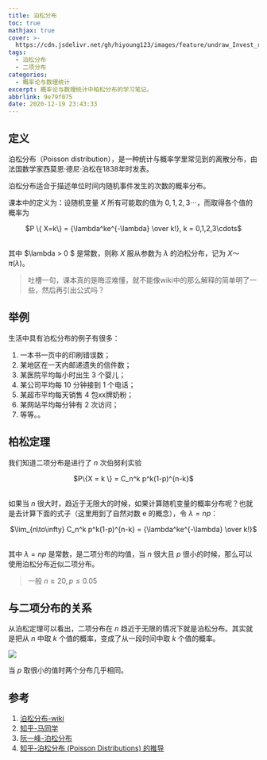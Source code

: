 ```yaml
---
title: 泊松分布
toc: true
mathjax: true
cover: >-
  https://cdn.jsdelivr.net/gh/hiyoung123/images/feature/undraw_Invest_re_8jl5.svg
tags:
  - 泊松分布
  - 二项分布
categories:
  - 概率论与数理统计
excerpt: 概率论与数理统计中柏松分布的学习笔记。
abbrlink: 9e79f075
date: 2020-12-19 23:43:33
---
```


## 定义

泊松分布（Poisson distribution），是一种统计与概率学里常见到的离散分布，由法国数学家西莫恩·德尼·泊松在1838年时发表。

泊松分布适合于描述单位时间内随机事件发生的次数的概率分布。

课本中的定义为：设随机变量 $X$ 所有可能取的值为 $0,1,2,3 \cdots$，而取得各个值的概率为

<center>$P \{ X=k\} = {\lambda^ke^{-\lambda} \over k!}, k = 0,1,2,3\cdots$</center></br>

其中 $\lambda > 0 $ 是常数，则称 $X$ 服从参数为 $\lambda$ 的泊松分布，记为 $X ～\pi(\lambda)$。

> 吐槽一句，课本真的是晦涩难懂，就不能像wiki中的那么解释的简单明了一些，然后再引出公式吗？



## 举例

生活中具有泊松分布的例子有很多：

1. 一本书一页中的印刷错误数；
2. 某地区在一天内邮递遗失的信件数；
3. 某医院平均每小时出生 3 个婴儿；
4. 某公司平均每 10 分钟接到 1 个电话；
5. 某超市平均每天销售 4 包xx牌奶粉；
6. 某网站平均每分钟有 2 次访问；
7. 等等。。



## 柏松定理

我们知道二项分布是进行了 $n$ 次伯努利实验

<center>$P\{X = k \} = C_n^k p^k(1-p)^{n-k}$</center></br>

如果当 $n$ 很大时，趋近于无限大的时候，如果计算随机变量的概率分布呢？也就是去计算下面的式子（这里用到了自然对数 e 的概念），令 $\lambda = np$：

<center>$\lim_{n\to\infty} C_n^k p^k(1-p)^{n-k} = {\lambda^ke^{-\lambda} \over k!}$</center></br>

其中 $\lambda = np$ 是常数，是二项分布的均值，当 $n$ 很大且 $p$ 很小的时候，那么可以使用泊松分布近似二项分布。

> 一般 $n \geq 20, p \leq 0.05$



## 与二项分布的关系

从泊松定理可以看出，二项分布在 $n$ 趋近于无限的情况下就是泊松分布。其实就是把从 $n$ 中取 $k$ 个值的概率，变成了从一段时间中取 $k$ 个值的概率。

![](https://cdn.jsdelivr.net/gh/hiyoung123/images/img/img_poisson_001.jpeg)

当 $p$ 取很小的值时两个分布几乎相同。



## 参考

1. [泊松分布-wiki](https://zh.wikipedia.org/wiki/%E6%B3%8A%E6%9D%BE%E5%88%86%E4%BD%88)
2. [知乎-马同学](https://www.zhihu.com/question/26441147)
3. [阮一峰-泊松分布](http://www.ruanyifeng.com/blog/2015/06/poisson-distribution.html)
4. [知乎-泊松分布 (Poisson Distributions) 的推导](https://zhuanlan.zhihu.com/p/26263743)

